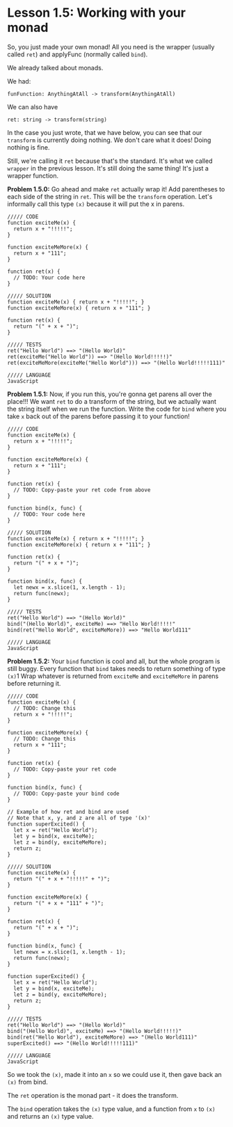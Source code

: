 # Lesson 1.5: Working with your monad 

So, you just made your own monad! All you need is the wrapper (usually called `ret`) and applyFunc (normally called `bind`). 

We already talked about monads.

We had:

```text
funFunction: AnythingAtAll -> transform(AnythingAtAll)
```

We can also have

```text
ret: string -> transform(string)
```

In the case you just wrote, that we have below, you can see that our `transform` is currently doing nothing. We don't care what it does! Doing nothing is fine.

Still, we're calling it `ret` because that's the standard. It's what we called `wrapper` in the previous lesson. It's still doing the same thing! It's just a wrapper function.

**Problem 1.5.0:** Go ahead and make `ret` actually wrap it! Add parentheses to each side of the string in `ret`. This will be the `transform` operation. Let's informally call this type `(x)` because it will put the x in parens.

```problem
///// CODE
function exciteMe(x) {
  return x + "!!!!!";
}

function exciteMeMore(x) {
  return x + "111";
}

function ret(x) {
  // TODO: Your code here
}

///// SOLUTION
function exciteMe(x) { return x + "!!!!!"; }
function exciteMeMore(x) { return x + "111"; }

function ret(x) {
  return "(" + x + ")";
}

///// TESTS
ret("Hello World") ==> "(Hello World)"
ret(exciteMe("Hello World")) ==> "(Hello World!!!!!)"
ret(exciteMeMore(exciteMe("Hello World"))) ==> "(Hello World!!!!!111)"

///// LANGUAGE
JavaScript
```

**Problem 1.5.1:** Now, if you run this, you're gonna get parens all over the place!!! We want `ret` to do a transform of the string, but we actually want the string itself when we run the function. Write the code for `bind` where you take `x` back out of the parens before passing it to your function!

```problem
///// CODE
function exciteMe(x) {
  return x + "!!!!!";
}

function exciteMeMore(x) {
  return x + "111";
}

function ret(x) {
  // TODO: Copy-paste your ret code from above 
}

function bind(x, func) {
  // TODO: Your code here
}

///// SOLUTION
function exciteMe(x) { return x + "!!!!!"; }
function exciteMeMore(x) { return x + "111"; }

function ret(x) {
  return "(" + x + ")";
}

function bind(x, func) {
  let newx = x.slice(1, x.length - 1);
  return func(newx);
}

///// TESTS
ret("Hello World") ==> "(Hello World)"
bind("(Hello World)", exciteMe) ==> "Hello World!!!!!"
bind(ret("Hello World", exciteMeMore)) ==> "Hello World111"

///// LANGUAGE
JavaScript
```

**Problem 1.5.2:** Your `bind` function is cool and all, but the whole program is still buggy. Every function that `bind` takes needs to return something of type `(x)`1 Wrap whatever is returned from `exciteMe` and `exciteMeMore` in parens before returning it.

```problem
///// CODE
function exciteMe(x) {
  // TODO: Change this
  return x + "!!!!!";
}

function exciteMeMore(x) {
  // TODO: Change this
  return x + "111";
}

function ret(x) {
  // TODO: Copy-paste your ret code
}

function bind(x, func) {
  // TODO: Copy-paste your bind code
}

// Example of how ret and bind are used
// Note that x, y, and z are all of type '(x)'
function superExcited() {
  let x = ret("Hello World");
  let y = bind(x, exciteMe);
  let z = bind(y, exciteMeMore);
  return z;
}

///// SOLUTION
function exciteMe(x) {
  return "(" + x + "!!!!!" + ")";
}

function exciteMeMore(x) {
  return "(" + x + "111" + ")";
}

function ret(x) {
  return "(" + x + ")";
}

function bind(x, func) {
  let newx = x.slice(1, x.length - 1);
  return func(newx);
}

function superExcited() {
  let x = ret("Hello World");
  let y = bind(x, exciteMe);
  let z = bind(y, exciteMeMore);
  return z;
}

///// TESTS
ret("Hello World") ==> "(Hello World)"
bind("(Hello World)", exciteMe) ==> "(Hello World!!!!!)"
bind(ret("Hello World"), exciteMeMore) ==> "(Hello World111)"
superExcited() ==> "(Hello World!!!!!111)"

///// LANGUAGE
JavaScript
```

So we took the `(x)`, made it into an `x` so we could use it, then gave back an
`(x)` from bind.

The `ret` operation is the monad part - it does the transform.

The `bind` operation takes the `(x)` type value, and a function from `x` to `(x)` and returns an `(x)` type value.
